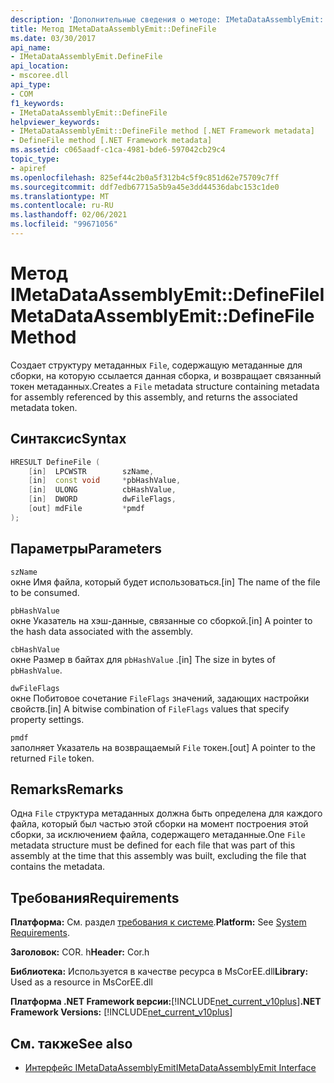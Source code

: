 ```yaml
---
description: 'Дополнительные сведения о методе: IMetaDataAssemblyEmit::D Ефинефиле'
title: Метод IMetaDataAssemblyEmit::DefineFile
ms.date: 03/30/2017
api_name:
- IMetaDataAssemblyEmit.DefineFile
api_location:
- mscoree.dll
api_type:
- COM
f1_keywords:
- IMetaDataAssemblyEmit::DefineFile
helpviewer_keywords:
- IMetaDataAssemblyEmit::DefineFile method [.NET Framework metadata]
- DefineFile method [.NET Framework metadata]
ms.assetid: c065aadf-c1ca-4981-bde6-597042cb29c4
topic_type:
- apiref
ms.openlocfilehash: 825ef44c2b0a5f312b4c5f9c851d62e75709c7ff
ms.sourcegitcommit: ddf7edb67715a5b9a45e3dd44536dabc153c1de0
ms.translationtype: MT
ms.contentlocale: ru-RU
ms.lasthandoff: 02/06/2021
ms.locfileid: "99671056"
---
```

# <a name="imetadataassemblyemitdefinefile-method"></a><span data-ttu-id="e20a3-103">Метод IMetaDataAssemblyEmit::DefineFile</span><span class="sxs-lookup"><span data-stu-id="e20a3-103">IMetaDataAssemblyEmit::DefineFile Method</span></span>

<span data-ttu-id="e20a3-104">Создает структуру метаданных `File`, содержащую метаданные для сборки, на которую ссылается данная сборка, и возвращает связанный токен метаданных.</span><span class="sxs-lookup"><span data-stu-id="e20a3-104">Creates a `File` metadata structure containing metadata for assembly referenced by this assembly, and returns the associated metadata token.</span></span>  
  
## <a name="syntax"></a><span data-ttu-id="e20a3-105">Синтаксис</span><span class="sxs-lookup"><span data-stu-id="e20a3-105">Syntax</span></span>  
  
```cpp  
HRESULT DefineFile (  
    [in]  LPCWSTR        szName,
    [in]  const void     *pbHashValue,
    [in]  ULONG          cbHashValue,  
    [in]  DWORD          dwFileFlags,  
    [out] mdFile         *pmdf  
);  
```  
  
## <a name="parameters"></a><span data-ttu-id="e20a3-106">Параметры</span><span class="sxs-lookup"><span data-stu-id="e20a3-106">Parameters</span></span>  

 `szName`  
 <span data-ttu-id="e20a3-107">окне Имя файла, который будет использоваться.</span><span class="sxs-lookup"><span data-stu-id="e20a3-107">[in] The name of the file to be consumed.</span></span>  
  
 `pbHashValue`  
 <span data-ttu-id="e20a3-108">окне Указатель на хэш-данные, связанные со сборкой.</span><span class="sxs-lookup"><span data-stu-id="e20a3-108">[in] A pointer to the hash data associated with the assembly.</span></span>  
  
 `cbHashValue`  
 <span data-ttu-id="e20a3-109">окне Размер в байтах для `pbHashValue` .</span><span class="sxs-lookup"><span data-stu-id="e20a3-109">[in] The size in bytes of `pbHashValue`.</span></span>  
  
 `dwFileFlags`  
 <span data-ttu-id="e20a3-110">окне Побитовое сочетание `FileFlags` значений, задающих настройки свойств.</span><span class="sxs-lookup"><span data-stu-id="e20a3-110">[in] A bitwise combination of `FileFlags` values that specify property settings.</span></span>  
  
 `pmdf`  
 <span data-ttu-id="e20a3-111">заполняет Указатель на возвращаемый `File` токен.</span><span class="sxs-lookup"><span data-stu-id="e20a3-111">[out] A pointer to the returned `File` token.</span></span>  
  
## <a name="remarks"></a><span data-ttu-id="e20a3-112">Remarks</span><span class="sxs-lookup"><span data-stu-id="e20a3-112">Remarks</span></span>  

 <span data-ttu-id="e20a3-113">Одна `File` структура метаданных должна быть определена для каждого файла, который был частью этой сборки на момент построения этой сборки, за исключением файла, содержащего метаданные.</span><span class="sxs-lookup"><span data-stu-id="e20a3-113">One `File` metadata structure must be defined for each file that was part of this assembly at the time that this assembly was built, excluding the file that contains the metadata.</span></span>  
  
## <a name="requirements"></a><span data-ttu-id="e20a3-114">Требования</span><span class="sxs-lookup"><span data-stu-id="e20a3-114">Requirements</span></span>  

 <span data-ttu-id="e20a3-115">**Платформа:** См. раздел [требования к системе](../../get-started/system-requirements.md).</span><span class="sxs-lookup"><span data-stu-id="e20a3-115">**Platform:** See [System Requirements](../../get-started/system-requirements.md).</span></span>  
  
 <span data-ttu-id="e20a3-116">**Заголовок:** COR. h</span><span class="sxs-lookup"><span data-stu-id="e20a3-116">**Header:** Cor.h</span></span>  
  
 <span data-ttu-id="e20a3-117">**Библиотека:** Используется в качестве ресурса в MsCorEE.dll</span><span class="sxs-lookup"><span data-stu-id="e20a3-117">**Library:** Used as a resource in MsCorEE.dll</span></span>  
  
 <span data-ttu-id="e20a3-118">**Платформа .NET Framework версии:**[!INCLUDE[net_current_v10plus](../../../../includes/net-current-v10plus-md.md)]</span><span class="sxs-lookup"><span data-stu-id="e20a3-118">**.NET Framework Versions:** [!INCLUDE[net_current_v10plus](../../../../includes/net-current-v10plus-md.md)]</span></span>  
  
## <a name="see-also"></a><span data-ttu-id="e20a3-119">См. также</span><span class="sxs-lookup"><span data-stu-id="e20a3-119">See also</span></span>

- [<span data-ttu-id="e20a3-120">Интерфейс IMetaDataAssemblyEmit</span><span class="sxs-lookup"><span data-stu-id="e20a3-120">IMetaDataAssemblyEmit Interface</span></span>](imetadataassemblyemit-interface.md)
